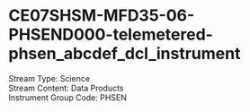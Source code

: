 # CE07SHSM-MFD35-06-PHSEND000-telemetered-phsen_abcdef_dcl_instrument

Stream Type: Science<br>
Stream Content: Data Products<br>
Instrument Group Code: PHSEN<br>
